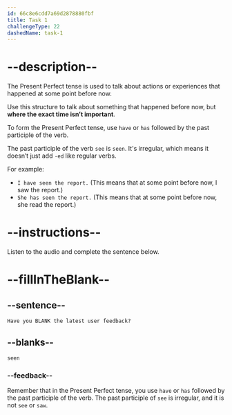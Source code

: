 ```yaml
---
id: 66c8e6cdd7a69d2878880fbf
title: Task 1
challengeType: 22
dashedName: task-1
---
```


# --description--

The Present Perfect tense is used to talk about actions or experiences that happened at some point before now.

Use this structure to talk about something that happened before now, but **where the exact time isn’t important**.

To form the Present Perfect tense, use `have` or `has` followed by the past participle of the verb.

The past participle of the verb `see` is `seen`. It's irregular, which means it doesn’t just add `-ed` like regular verbs. 

For example:

- `I have seen the report.` (This means that at some point before now, I saw the report.)
- `She has seen the report.` (This means that at some point before now, she read the report.)

# --instructions--

Listen to the audio and complete the sentence below.

# --fillInTheBlank--

## --sentence--

`Have you BLANK the latest user feedback?`

## --blanks--

`seen`

### --feedback--

Remember that in the Present Perfect tense, you use `have` or `has` followed by the past participle of the verb. The past participle of `see` is irregular, and it is not `see` or `saw`.
